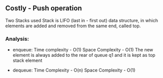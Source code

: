 ## Costly - Push operation

Two Stacks used 
Stack is LIFO (last in - first out) data structure, in which elements are added and removed from the same end, called top.

### Analysis:
- enqueue: 
Time complexity - O(1)
Space Complexity -  O(1)
The new element is always added to the rear of queue q1 and it is kept as top stack element

- dequeue: 
Time Complexity - O(n)
Space Complexity - O(1)
